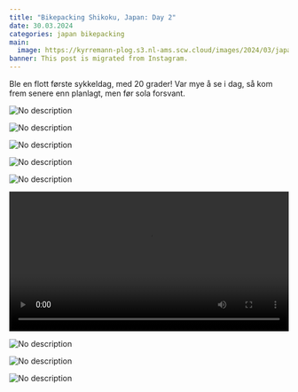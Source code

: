 ```yaml
---
title: "Bikepacking Shikoku, Japan: Day 2"
date: 30.03.2024
categories: japan bikepacking
main:
  image: https://kyrremann-plog.s3.nl-ams.scw.cloud/images/2024/03/japan-shikoku-30.03.2024-0.webp
banner: This post is migrated from Instagram.
---
```


Ble en flott første sykkeldag, med 20 grader! Var mye å se i dag, så kom frem senere enn planlagt, men før sola forsvant.

![No description](https://kyrremann-plog.s3.nl-ams.scw.cloud/images/2024/03/japan-shikoku-30.03.2024-1.webp)

![No description](https://kyrremann-plog.s3.nl-ams.scw.cloud/images/2024/03/japan-shikoku-30.03.2024-2.webp)

![No description](https://kyrremann-plog.s3.nl-ams.scw.cloud/images/2024/03/japan-shikoku-30.03.2024-3.webp)

![No description](https://kyrremann-plog.s3.nl-ams.scw.cloud/images/2024/03/japan-shikoku-30.03.2024-4.webp)

![No description](https://kyrremann-plog.s3.nl-ams.scw.cloud/images/2024/03/japan-shikoku-30.03.2024-5.webp)

<video width="100%" controls>
  <source src="https://kyrremann-plog.s3.nl-ams.scw.cloud/images/2024/03/japan-shikoku-30.03.2024-6.mp4" type="video/mp4">
  Your browser does not support the video tag.
  <a href="https://kyrremann-plog.s3.nl-ams.scw.cloud/images/2024/03/japan-shikoku-30.03.2024-6.mp4">Download</a> it instead.
</video>

![No description](https://kyrremann-plog.s3.nl-ams.scw.cloud/images/2024/03/japan-shikoku-30.03.2024-7.webp)

![No description](https://kyrremann-plog.s3.nl-ams.scw.cloud/images/2024/03/japan-shikoku-30.03.2024-8.webp)

![No description](https://kyrremann-plog.s3.nl-ams.scw.cloud/images/2024/03/japan-shikoku-30.03.2024-9.webp)

